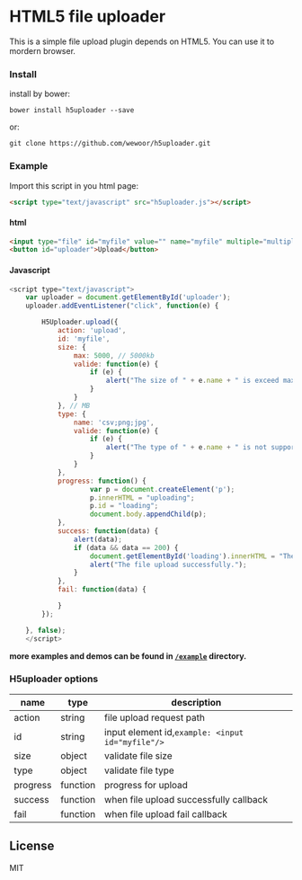 # HTML5 file uploader

This is a simple file upload plugin depends on HTML5. You can use it to mordern browser.

### Install

install by bower:

```
bower install h5uploader --save
```
or: 

```
git clone https://github.com/wewoor/h5uploader.git
```

### Example

Import this script in you html page:

```html
<script type="text/javascript" src="h5uploader.js"></script>
```

#### html

```html
<input type="file" id="myfile" value="" name="myfile" multiple="multiple"/>
<button id="uploader">Upload</button>
```

#### Javascript

```javascript
<script type="text/javascript">
    var uploader = document.getElementById('uploader');
    uploader.addEventListener("click", function(e) {

        H5Uploader.upload({
            action: 'upload',
            id: 'myfile',
            size: {
                max: 5000, // 5000kb 
                valide: function(e) {
                    if (e) {
                        alert("The size of " + e.name + " is exceed max value!");
                    }
                }
            }, // MB
            type: {
                name: 'csv;png;jpg',
                valide: function(e) {
                    if (e) {
                        alert("The type of " + e.name + " is not supported!");
                    }
                }
            },
            progress: function() {
                    var p = document.createElement('p');
                    p.innerHTML = "uploading";
                    p.id = "loading";
                    document.body.appendChild(p);
            },
            success: function(data) {
                alert(data);
                if (data && data == 200) {
                    document.getElementById('loading').innerHTML = "The file upload successfully!";
                    alert("The file upload successfully.");
                }
            },
            fail: function(data) {

            }
        });

    }, false);
    </script>
```

**more examples and demos can be found in [`/example`](https://github.com/wewoor/h5uploader/tree/master/example) directory.**

### H5uploader options

name | type | description
| - | - | - |
action | string | file upload request path
id | string | input element id,`example: <input id="myfile"/>` 
size | object | validate file size
type | object | validate file type
progress | function | progress for upload
success | function | when file upload successfully callback
fail | function | when file upload fail callback

## License
MIT
